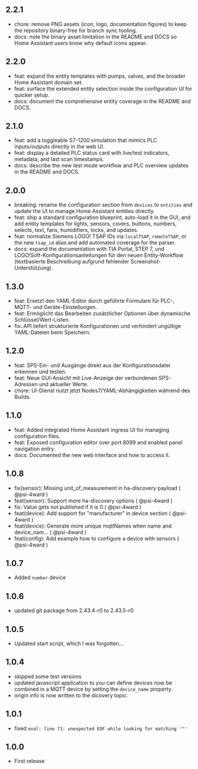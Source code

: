## 2.2.1

- chore: remove PNG assets (icon, logo, documentation figures) to keep the repository binary-free for branch sync tooling.
- docs: note the binary asset limitation in the README and DOCS so Home Assistant users know why default icons appear.

## 2.2.0

- feat: expand the entity templates with pumps, valves, and the broader Home Assistant domain set.
- feat: surface the extended entity selection inside the configuration UI for quicker setup.
- docs: document the comprehensive entity coverage in the README and DOCS.

## 2.1.0

- feat: add a toggleable S7-1200 simulation that mimics PLC inputs/outputs directly in the web UI.
- feat: display a detailed PLC status card with live/test indicators, metadata, and last scan timestamps.
- docs: describe the new test mode workflow and PLC overview updates in the README and DOCS.

## 2.0.0

- breaking: rename the configuration section from `devices` to `entities` and update the UI to manage Home Assistant entities directly.
- feat: ship a standard configuration blueprint, auto-load it in the GUI, and add entity templates for lights, sensors, covers, buttons, numbers, selects, text, fans, humidifiers, locks, and updates.
- feat: normalize Siemens LOGO! TSAP IDs via `localTSAP`, `remoteTSAP`, or the new `tsap_id` alias and add automated coverage for the parser.
- docs: expand the documentation with TIA Portal, STEP 7, und LOGO!Soft-Konfigurationsanleitungen für den neuen Entity-Workflow (textbasierte Beschreibung aufgrund fehlender Screenshot-Unterstützung).

## 1.3.0

- feat: Ersetzt den YAML-Editor durch geführte Formulare für PLC-, MQTT- und Geräte-Einstellungen.
- feat: Ermöglicht das Bearbeiten zusätzlicher Optionen über dynamische Schlüssel/Wert-Listen.
- fix: API liefert strukturierte Konfigurationen und verhindert ungültige YAML-Dateien beim Speichern.

## 1.2.0

- feat: SPS-Ein- und Ausgänge direkt aus der Konfigurationsdatei erkennen und testen.
- feat: Neue GUI-Ansicht mit Live-Anzeige der verbundenen SPS-Adressen und aktueller Werte.
- chore: UI-Dienst nutzt jetzt Nodes7/YAML-Abhängigkeiten während des Builds.

## 1.1.0

- feat: Added integrated Home Assistant ingress UI for managing configuration files.
- feat: Exposed configuration editor over port 8099 and enabled panel navigation entry.
- docs: Documented the new web interface and how to access it.

## 1.0.8

- fix(sensor): Missing unit_of_measurement in ha-discovery payload ( @psi-4ward )
- feat(sensor): Support more ha-discovery options ( @psi-4ward )
- fix: Value gets not published if it is 0 ( @psi-4ward )
- feat(device): Add support for "manufacturer" in device section ( @psi-4ward )
- feat(device): Generate more unique mqttNames when name and device_nam… ( @psi-4ward )
- feat(config): Add example how to configure a device with sensors ( @psi-4ward )

## 1.0.7

- Added `number` device

## 1.0.6

- updated git package from 2.43.4-r0 to 2.43.5-r0

## 1.0.5

- Updated start script, which I was forgotten...

## 1.0.4

- skipped some test versions
- updated javascript application to you can define devices now be combined in a MQTT device by setting the `device_name` property.
- origin info is now written to the dicovery topic.

## 1.0.1

- fixed `eval: line 71: unexpected EOF while looking for matching '"'`

## 1.0.0

- First release

